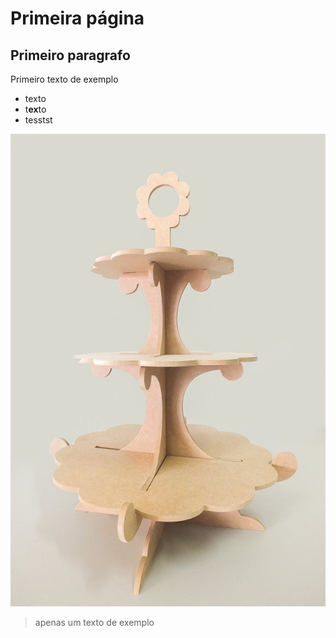 # Primeira página

## Primeiro paragrafo

Primeiro texto de exemplo 

* texto
* t**ex**to
* tesstst

![texto adicional imagem](.gitbook/assets/66786324_720439651744148_656917446946455552_n.jpg)

> apenas um texto de exemplo

